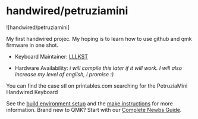 # handwired/petruziamini

![handwired/petruziamini]

My first handwired projec. My hoping is to learn how to use github and qmk firmware in one shot.

* Keyboard Maintainer: [LLLKST](https://github.com/LLLKST)

* Hardware Availability: *i will compile this later if it will work. I will also increase my level of english, i promise :)*

You can find the case stl on printables.com searching for the PetruziaMini Handwired Keyboard

See the [build environment setup](https://docs.qmk.fm/#/getting_started_build_tools) and the [make instructions](https://docs.qmk.fm/#/getting_started_make_guide) for more information. Brand new to QMK? Start with our [Complete Newbs Guide](https://docs.qmk.fm/#/newbs).
